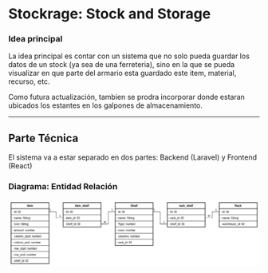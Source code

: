 # Stockrage: Stock and Storage

### Idea principal

La idea principal es contar con un sistema que no solo pueda guardar los datos de un stock (ya sea de una ferreteria), sino en la que se pueda visualizar en que parte del armario esta guardado este item, material, recurso, etc.

Como futura actualización, tambien se prodra incorporar donde estaran ubicados los estantes en los galpones de almacenamiento.

---

## Parte Técnica

El sistema va a estar separado en dos partes: Backend (Laravel) y Frontend (React)

### Diagrama: Entidad Relación

![alt Entidad-Relación](diagram_entity_relation.jpg)
